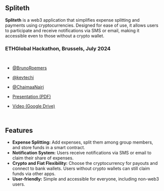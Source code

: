 ## Spliteth
**Spliteth** is a web3 application that simplifies expense splitting and payments using cryptocurrencies. Designed for ease of use, it allows users to participate and receive notifications via SMS or email, making it accessible even to those without a crypto wallet.

### ETHGlobal Hackathon, Brussels,  July 2024


<div style="display: flex; flex-direction: row; justify-content: space-between;">

- [@BrunoRoemers](https://twitter.com/BrunoRoemers)
- [@kevtechi](https://twitter.com/kevtechi)
- [@ChaimaaNairi](https://twitter.com/ChaimaaNairi)

- [Presentation (PDF)](link_to_pdf)
- [Video (Google Drive)](link_to_video)

</div>

## Features
- **Expense Splitting:** Add expenses, split them among group members, and store funds in a smart contract.
- **Notification System:** Users receive notifications via SMS or email to claim their share of expenses.
- **Crypto and Fiat Flexibility:** Choose the cryptocurrency for payouts and connect to bank wallets. Users without crypto wallets can still claim funds via other apps.
- **User-friendly:** Simple and accessible for everyone, including non-web3 users.
